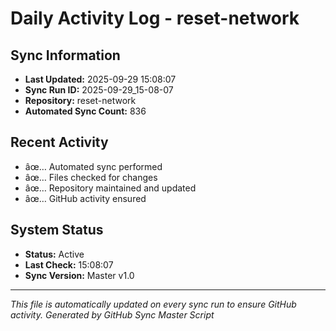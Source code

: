 ﻿# Daily Activity Log - reset-network

## Sync Information
- **Last Updated:** 2025-09-29 15:08:07
- **Sync Run ID:** 2025-09-29_15-08-07
- **Repository:** reset-network
- **Automated Sync Count:** 836

## Recent Activity
- âœ… Automated sync performed
- âœ… Files checked for changes
- âœ… Repository maintained and updated
- âœ… GitHub activity ensured

## System Status
- **Status:** Active
- **Last Check:** 15:08:07
- **Sync Version:** Master v1.0

---
*This file is automatically updated on every sync run to ensure GitHub activity.*
*Generated by GitHub Sync Master Script*
